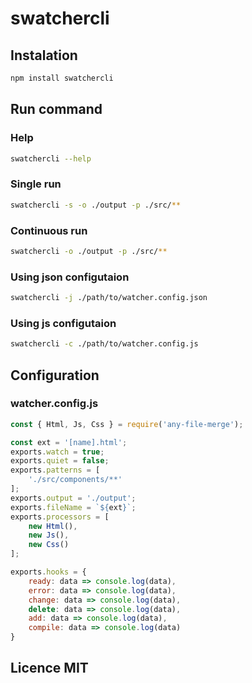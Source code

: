 # swatchercli

## Instalation
```sh
npm install swatchercli
```

## Run command
### Help
```sh
swatchercli --help
```
### Single run
```sh
swatchercli -s -o ./output -p ./src/**
```
### Continuous run
```sh
swatchercli -o ./output -p ./src/**
```
### Using json configutaion
```sh
swatchercli -j ./path/to/watcher.config.json
```
### Using js configutaion
```sh
swatchercli -c ./path/to/watcher.config.js
```

## Configuration
### watcher.config.js
```js
const { Html, Js, Css } = require('any-file-merge');

const ext = '[name].html';
exports.watch = true;
exports.quiet = false;
exports.patterns = [
    './src/components/**'
];
exports.output = './output';
exports.fileName = `${ext}`;
exports.processors = [
    new Html(),
    new Js(),
    new Css()
];

exports.hooks = {
    ready: data => console.log(data),
    error: data => console.log(data),
    change: data => console.log(data),
    delete: data => console.log(data),
    add: data => console.log(data),
    compile: data => console.log(data)
}
```
## Licence MIT